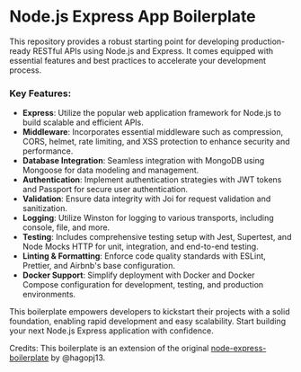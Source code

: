 # Node.js Express App Boilerplate

This repository provides a robust starting point for developing production-ready RESTful APIs using Node.js and Express. It comes equipped with essential features and best practices to accelerate your development process. 

### Key Features:

- **Express**: Utilize the popular web application framework for Node.js to build scalable and efficient APIs.
- **Middleware**: Incorporates essential middleware such as compression, CORS, helmet, rate limiting, and XSS protection to enhance security and performance.
- **Database Integration**: Seamless integration with MongoDB using Mongoose for data modeling and management.
- **Authentication**: Implement authentication strategies with JWT tokens and Passport for secure user authentication.
- **Validation**: Ensure data integrity with Joi for request validation and sanitization.
- **Logging**: Utilize Winston for logging to various transports, including console, file, and more.
- **Testing**: Includes comprehensive testing setup with Jest, Supertest, and Node Mocks HTTP for unit, integration, and end-to-end testing.
- **Linting & Formatting**: Enforce code quality standards with ESLint, Prettier, and Airbnb's base configuration.
- **Docker Support**: Simplify deployment with Docker and Docker Compose configuration for development, testing, and production environments.

This boilerplate empowers developers to kickstart their projects with a solid foundation, enabling rapid development and easy scalability. Start building your next Node.js Express application with confidence.

Credits: This boilerplate is an extension of the original [node-express-boilerplate](https://github.com/hagopj13/node-express-boilerplate) by @hagopj13.
